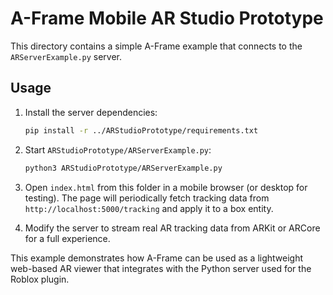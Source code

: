 # A-Frame Mobile AR Studio Prototype

This directory contains a simple A-Frame example that connects to the `ARServerExample.py` server.

## Usage

1. Install the server dependencies:

   ```bash
   pip install -r ../ARStudioPrototype/requirements.txt
   ```

2. Start `ARStudioPrototype/ARServerExample.py`:

   ```bash
   python3 ARStudioPrototype/ARServerExample.py
   ```

3. Open `index.html` from this folder in a mobile browser (or desktop for testing). The page will periodically fetch tracking data from `http://localhost:5000/tracking` and apply it to a box entity.

4. Modify the server to stream real AR tracking data from ARKit or ARCore for a full experience.

This example demonstrates how A-Frame can be used as a lightweight web-based AR viewer that integrates with the Python server used for the Roblox plugin.
